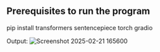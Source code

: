 ## Prerequisites to run the program ##
pip install transformers sentencepiece torch gradio

Output:
![Screenshot 2025-02-21 165600](https://github.com/user-attachments/assets/692ca4c1-214d-431b-abe8-d5ac62748443)
